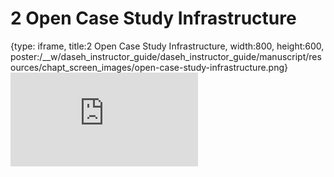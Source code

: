 # 2 Open Case Study Infrastructure
 
{type: iframe, title:2 Open Case Study Infrastructure, width:800, height:600, poster:/__w/daseh_instructor_guide/daseh_instructor_guide/manuscript/resources/chapt_screen_images/open-case-study-infrastructure.png}
![](https://hutchdatascience.org/daseh_instructor_guide/open-case-study-infrastructure.html)
 

 
